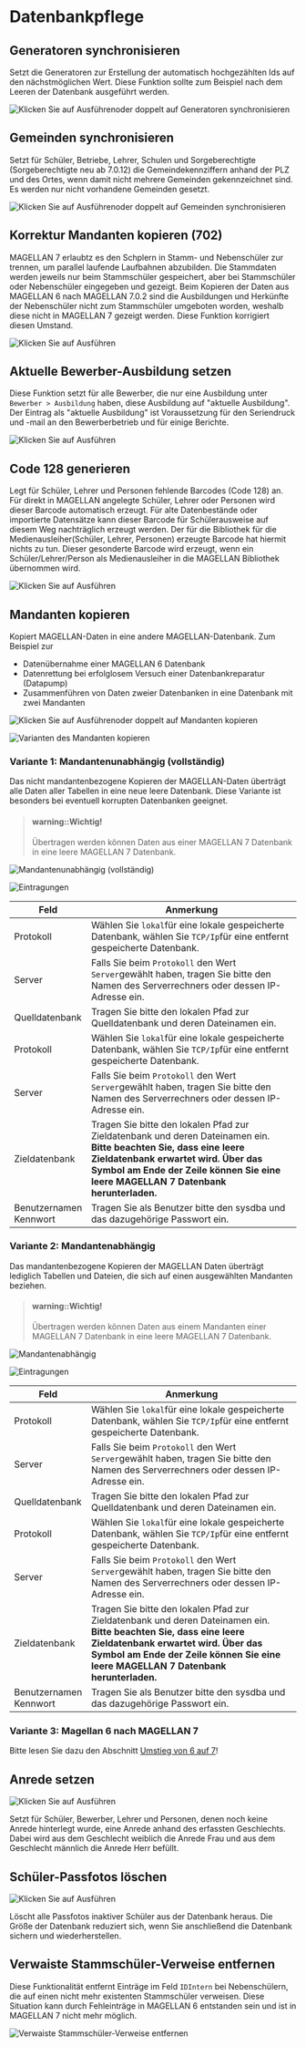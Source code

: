 # Datenbankpflege

## Generatoren synchronisieren

Setzt die Generatoren zur Erstellung der automatisch hochgezählten Ids auf den nächstmöglichen Wert. Diese Funktion sollte zum Beispiel nach dem Leeren der Datenbank ausgeführt werden.

![Klicken Sie auf `Ausführen`oder doppelt auf `Generatoren synchronisieren`](/assets/images/magellan.administrator/generatoren.sync.png)

## Gemeinden synchronisieren

Setzt für Schüler, Betriebe, Lehrer, Schulen und Sorgeberechtigte (Sorgeberechtigte neu ab 7.0.12) die Gemeindekennziffern anhand der PLZ und des Ortes, wenn damit nicht mehrere Gemeinden gekennzeichnet sind. 
Es werden nur nicht vorhandene Gemeinden gesetzt.

![Klicken Sie auf `Ausführen`oder doppelt auf `Gemeinden synchronisieren`](/assets/images/magellan.administrator/gemeinden.sync.png)

## Korrektur Mandanten kopieren (702)

MAGELLAN 7 erlaubtz es den Schplern in Stamm- und Nebenschüler zur trennen, um parallel laufende Laufbahnen abzubilden. Die Stammdaten werden jeweils nur beim Stammschüler gespeichert, aber bei Stammschüler oder Nebenschüler eingegeben und gezeigt.
Beim Kopieren der Daten aus MAGELLAN 6 nach MAGELLAN 7.0.2 sind die Ausbildungen und Herkünfte der Nebenschüler nicht zum Stammschüler umgeboten worden, weshalb diese nicht in MAGELLAN 7 gezeigt werden. Diese Funktion korrigiert diesen Umstand.

![Klicken Sie auf `Ausführen`](/assets/images/magellan.administrator/korrektur.mandant.png)


## Aktuelle Bewerber-Ausbildung setzen

Diese Funktion setzt für alle Bewerber, die nur eine Ausbildung unter `Bewerber > Ausbildung` haben, diese Ausbildung auf "aktuelle Ausbildung". Der Eintrag als "aktuelle Ausbildung" ist Voraussetzung für den Seriendruck und -mail an den Bewerberbetrieb und für einige Berichte.

![Klicken Sie auf `Ausführen`](/assets/images/magellan.administrator/akt.bewerber.png)

## Code 128 generieren

Legt für Schüler, Lehrer und Personen fehlende Barcodes (Code 128) an. Für direkt in MAGELLAN angelegte Schüler, Lehrer oder Personen wird dieser Barcode automatisch erzeugt. Für alte Datenbestände oder importierte Datensätze kann dieser Barcode für Schülerausweise auf diesem Weg nachträglich erzeugt werden.
Der für die Bibliothek für die Medienausleiher(Schüler, Lehrer, Personen) erzeugte Barcode hat hiermit nichts zu tun. Dieser gesonderte Barcode wird erzeugt, wenn ein Schüler/Lehrer/Person als Medienausleiher in die MAGELLAN Bibliothek übernommen wird.

![Klicken Sie auf `Ausführen`](/assets/images/magellan.administrator/code128.png)


## Mandanten kopieren


Kopiert MAGELLAN-Daten in eine andere MAGELLAN-Datenbank. Zum Beispiel zur

* Datenübernahme einer MAGELLAN 6 Datenbank
* Datenrettung bei erfolglosem Versuch einer Datenbankreparatur (Datapump)
* Zusammenführen von Daten zweier Datenbanken in eine Datenbank mit zwei Mandanten

![Klicken Sie auf `Ausführen`oder doppelt auf `Mandanten kopieren`](/assets/images/magellan.administrator/mandanten.kopieren.png)

![Varianten des `Mandanten kopieren`](/assets/images/magellan.administrator/mandanten.kopieren1.png)

### Variante 1: Mandantenunabhängig (vollständig)

Das nicht mandantenbezogene Kopieren der MAGELLAN-Daten überträgt alle Daten aller Tabellen in eine neue leere Datenbank. Diese Variante ist besonders bei eventuell korrupten Datenbanken geeignet. 

> #### warning::Wichtig!
>
> Übertragen werden können Daten aus einer MAGELLAN 7 Datenbank in eine leere MAGELLAN 7 Datenbank.

![Mandantenunabhängig (vollständig)](/assets/images/magellan.administrator/mandanten.kopieren2.png)

![Eintragungen](/assets/images/magellan.administrator/mandanten.kopieren3.png)

Feld|Anmerkung
--|--
Protokoll|Wählen Sie `lokal`für eine lokale gespeicherte Datenbank, wählen Sie `TCP/Ip`für eine entfernt gespeicherte Datenbank.
Server|Falls Sie beim `Protokoll` den Wert `Server`gewählt haben, tragen Sie bitte den Namen des Serverrechners oder dessen IP-Adresse ein.
Quelldatenbank|Tragen Sie bitte den lokalen Pfad zur Quelldatenbank und deren Dateinamen ein.
Protokoll|Wählen Sie `lokal`für eine lokale gespeicherte Datenbank, wählen Sie `TCP/Ip`für eine entfernt gespeicherte Datenbank.
Server|Falls Sie beim `Protokoll` den Wert `Server`gewählt haben, tragen Sie bitte den Namen des Serverrechners oder dessen IP-Adresse ein.
Zieldatenbank|Tragen Sie bitte den lokalen Pfad zur Zieldatenbank und deren Dateinamen ein. **Bitte beachten Sie, dass eine leere Zieldatenbank erwartet wird. Über das Symbol am Ende der Zeile können Sie eine leere MAGELLAN 7 Datenbank herunterladen.**
Benutzernamen<br/>Kennwort|Tragen Sie als Benutzer bitte den sysdba und das dazugehörige Passwort ein.

### Variante 2: Mandantenabhängig

Das mandantenbezogene Kopieren der MAGELLAN Daten überträgt lediglich Tabellen und Dateien, die sich auf einen ausgewählten Mandanten beziehen.

> #### warning::Wichtig!
>
> Übertragen werden können Daten aus einem Mandanten einer MAGELLAN 7 Datenbank in eine leere MAGELLAN 7 Datenbank.

![Mandantenabhängig](/assets/images/magellan.administrator/mandanten.kopieren4.png)

![Eintragungen](/assets/images/magellan.administrator/mandanten.kopieren3.png)


Feld|Anmerkung
--|--
Protokoll|Wählen Sie `lokal`für eine lokale gespeicherte Datenbank, wählen Sie `TCP/Ip`für eine entfernt gespeicherte Datenbank.
Server|Falls Sie beim `Protokoll` den Wert `Server`gewählt haben, tragen Sie bitte den Namen des Serverrechners oder dessen IP-Adresse ein.
Quelldatenbank|Tragen Sie bitte den lokalen Pfad zur Quelldatenbank und deren Dateinamen ein.
Protokoll|Wählen Sie `lokal`für eine lokale gespeicherte Datenbank, wählen Sie `TCP/Ip`für eine entfernt gespeicherte Datenbank.
Server|Falls Sie beim `Protokoll` den Wert `Server`gewählt haben, tragen Sie bitte den Namen des Serverrechners oder dessen IP-Adresse ein.
Zieldatenbank|Tragen Sie bitte den lokalen Pfad zur Zieldatenbank und deren Dateinamen ein. **Bitte beachten Sie, dass eine leere Zieldatenbank erwartet wird. Über das Symbol am Ende der Zeile können Sie eine leere MAGELLAN 7 Datenbank herunterladen.**
Benutzernamen<br/>Kennwort|Tragen Sie als Benutzer bitte den sysdba und das dazugehörige Passwort ein.

### Variante 3: Magellan 6 nach MAGELLAN 7


Bitte lesen Sie dazu den Abschnitt [Umstieg von 6 auf 7](https://doc.magellan7.stueber.de/schulverwaltung/installation/umstieg-von-6-auf-7.html)!

## Anrede setzen

![Klicken Sie auf `Ausführen`](/assets/images/magellan.administrator/anreden.setzen.png)

Setzt für Schüler, Bewerber, Lehrer und Personen, denen noch keine Anrede hinterlegt wurde, eine Anrede anhand des erfassten Geschlechts.
Dabei wird aus dem Geschlecht weiblich die Anrede Frau und aus dem Geschlecht männlich die Anrede Herr befüllt.

## Schüler-Passfotos löschen

![Klicken Sie auf `Ausführen`](/assets/images/magellan.administrator/passfoto.loeschen.png)

Löscht alle Passfotos inaktiver Schüler aus der Datenbank heraus. 
Die Größe der Datenbank reduziert sich, wenn Sie anschließend die Datenbank sichern und wiederherstellen.

## Verwaiste Stammschüler-Verweise entfernen

Diese Funktionalität entfernt Einträge im Feld `IDIntern` bei Nebenschülern, die auf einen nicht mehr existenten Stammschüler verweisen. Diese Situation kann durch Fehleinträge in MAGELLAN 6 entstanden sein und ist in MAGELLAN 7 nicht mehr möglich.

![Verwaiste Stammschüler-Verweise entfernen](/assets/images/magellan.administrator/verwaiste.eintraege.png)